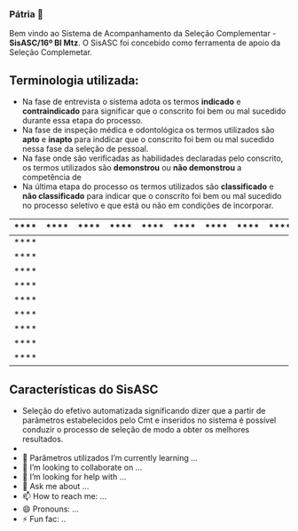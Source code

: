 ### Pátria 👋


Bem vindo ao Sistema de Acompanhamento da Seleção Complementar - **SisASC/16º BI Mtz**.
O SisASC foi concebido como ferramenta de apoio da Seleção Complemetar. 

## Terminologia utilizada:
 - Na fase de entrevista o sistema adota os termos **indicado** e **contraindicado** para significar que o conscrito foi bem ou mal sucedido durante essa etapa do processo.
 - Na fase de inspeção médica e odontológica os termos utilizados são **apto** e **inapto** para inddicar que o conscrito foi bem ou mal sucedido nessa fase da seleção de pessoal.
 - Na fase onde são verificadas as habilidades declaradas pelo conscrito, os termos utilizados são **demonstrou** ou **não demonstrou** a competência de
 - Na última etapa do processo os termos utilizados são **classificado** e **não classificado** para indicar que o conscrito foi bem ou mal sucedido no processo seletivo e que está ou não em condições de incorporar.

 **** | **** | **** | **** | **** | **** | **** | **** | **** | **** 
------|------|------|------|------|------|------|------|------|------
 **** |      |      |      |      |      |      |      |      |      
 **** |      |      |      |      |      |      |      |      |      
 **** |      |      |      |      |      |      |      |      |      
 **** |      |      |      |      |      |      |      |      |      
 **** |      |      |      |      |      |      |      |      |      
 **** |      |      |      |      |      |      |      |      |      
 **** |      |      |      |      |      |      |      |      |      
 **** |      |      |      |      |      |      |      |      |      
 **** |      |      |      |      |      |      |      |      |      


 
 ## Características do SisASC
 - Seleção do efetivo automatizada significando dizer que a partir de parâmetros estabelecidos pelo Cmt e inseridos no sistema é possível conduzir o processo de seleção de modo a obter os melhores resultados.
 - 
- 🌱 Parâmetros utilizados I’m currently learning ...
- 👯 I’m looking to collaborate on ...
- 🤔 I’m looking for help with ...
- 💬 Ask me about ...
- 📫 How to reach me: ...
- 😄 Pronouns: ...
- ⚡ Fun fac: ..

